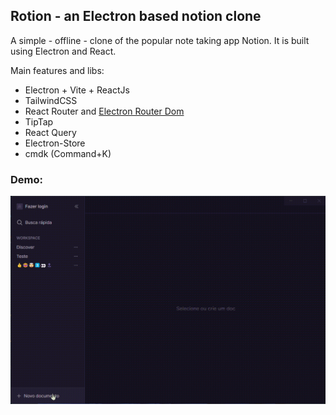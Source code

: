 ## Rotion - an Electron based notion clone

A simple - offline - clone of the popular note taking app Notion.
It is built using Electron and React.

Main features and libs:

 - Electron + Vite + ReactJs
 - TailwindCSS
 - React Router and [Electron Router Dom](https://github.com/daltonmenezes/electron-router-dom)
 - TipTap
 - React Query
 - Electron-Store
 - cmdk (Command+K)

### Demo:

![](https://github.com/ssisaias/rotion/blob/master/.github/demo.gif)

